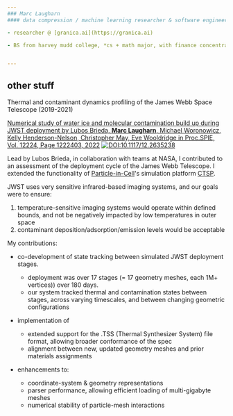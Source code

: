 ```yaml
---
### Marc Laugharn
#### data compression / machine learning researcher & software engineer

- researcher @ [granica.ai](https://granica.ai)

- BS from harvey mudd college, *cs + math major, with finance concentration*


---
```

other stuff
---

<dl>
  <dt>Thermal and contaminant dynamics profiling of the James Webb Space Telescope (2019-2021) </dt>
</dl>

[Numerical study of water ice and molecular contamination build up during JWST deployment by Lubos Brieda, **Marc Laugharn**, Michael Woronowicz, Kelly Henderson-Nelson, Christopher May, Eve Wooldridge in Proc.SPIE, Vol. 12224, Page 1222403, 2022](https://doi.org/10.1117/12.2635238) [![DOI:10.1117/12.2635238](https://zenodo.org/badge/DOI/10.1117/12.2635238.svg)](https://doi.org/10.1117/12.2635238)

Lead by Lubos Brieda, in collaboration with teams at NASA, I contributed to an assessment of the deployment cycle of the James Webb Telescope. I extended the functionality of [Particle-in-Cell](https://www.particleincell.com/)'s simulation platform [CTSP](https://www.particleincell.com/ctsp/). 

JWST uses very sensitive infrared-based imaging systems, and our goals were to ensure:
  1. temperature-sensitive imaging systems would operate within defined bounds, and not be negatively impacted by low temperatures in outer space
  2. contaminant deposition/adsorption/emission levels would be acceptable
  
My contributions:
- co-development of state tracking between simulated JWST deployment stages.
  - deployment was over 17 stages (= 17 geometry meshes, each 1M+ vertices)) over 180 days.
  - our system tracked thermal and contamination states between stages, across varying timescales, and between changing geometric configurations

- implementation of
  - extended support for the .TSS (Thermal Synthesizer System) file format, allowing broader conformance of the spec
  - alignment between new, updated geometry meshes and prior materials assignments
  
- enhancements to:
  - coordinate-system & geometry representations
  - parser performance, allowing efficient loading of multi-gigabyte meshes
  - numerical stability of particle-mesh interactions
